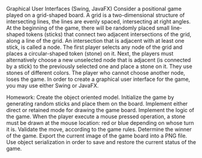   Graphical User Interfaces (Swing, JavaFX)
Consider a positional game played on a grid-shaped board. A grid is a two-dimensional structure of intersecting lines, the lines are evenly spaced, intersecting at right angles.
  At the beginning of the game, there will be randomly placed small line-shaped tokens (sticks) that connect two adjacent intersections of the grid, along a line of the grid.
An intersection that is adjacent with at least one stick, is called a node.
  The first player selects any node of the grid and places a circular-shaped token (stone) on it. Next, the players must alternatively choose a new unselected node that is adjacent (is connected by a stick) to the previously selected one and place a stone on it. They use stones of different colors. The player who cannot choose another node, loses the game.
  In order to create a graphical user interface for the game, you may use either Swing or JavaFX. 

   Homework:
  Create the object oriented model.
  Initialize the game by generating random sticks and place them on the board. Implement either direct or retained mode for drawing the game board.
   Implement the logic of the game. When the player execute a mouse pressed operation, a stone must be drawn at the mouse location: red or blue depending on whose turn it is. Validate the move, according to the game rules. Determine the winner of the game.
   Export the current image of the game board into a PNG file.
   Use object serialization in order to save and restore the current status of the game. 
 
